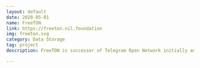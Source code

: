 ```yaml
---
layout: default
date: 2020-05-01
name: FreeTON 
link: https://freeton.nil.foundation
img: freeton.svg
category: Data Storage
tag: project
description: FreeTON is successor of Telegram Open Network initially announced and developed by Telegram Inc. After the inital TON was cancelled, independent developers community launched its own Telegram Open Network-based project called FreeTON. <span style='font-family:Menlo, Courier, monospace'>=nil;</span> Foundation has supported this initiative with becoming one of the initial members and with providing development and expertise for several projects for FreeTON community.

---
```

